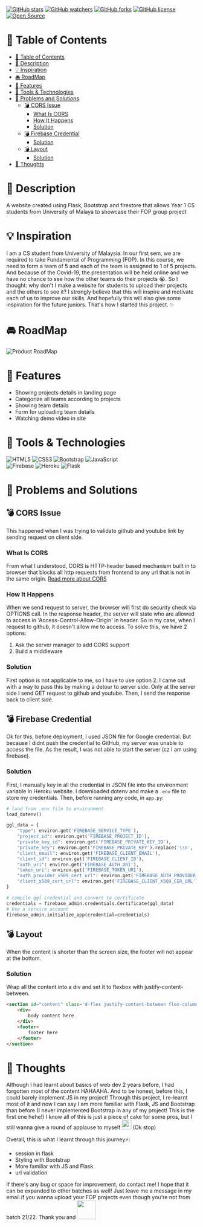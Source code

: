 [![GitHub stars](https://img.shields.io/github/stars/nwjun/fopShowcase.svg?style=social&label=Stars&style=plastic)]() [![GitHub watchers](https://img.shields.io/github/watchers/nwjun/fopShowcase.svg?style=social&label=Watch&style=plastic)]() [![GitHub forks](https://img.shields.io/github/forks/nwjun/fopShowcase.svg?style=social&label=Fork&style=plastic)]()
[![GitHub license](https://badgen.net/github/license/nwjun/fopShowcase)](https://github.com/Naereen/StrapDown.js/blob/master/LICENSE) [![Open Source](https://badges.frapsoft.com/os/v1/open-source.svg?v=103)](https://opensource.org/)
# :pushpin: Table of Contents
- [:pushpin: Table of Contents](#pushpin-table-of-contents)
- [:paperclip: Description](#paperclip-description)
- [:bulb: Inspiration](#bulb-inspiration)
- [:oncoming_automobile: RoadMap](#oncoming_automobile-roadmap)
- [:star2: Features](#star2-features)
- [:wrench: Tools & Technologies](#wrench-tools--technologies)
- [:exploding_head: Problems and Solutions](#exploding_head-problems-and-solutions)
  - [:bomb: CORS Issue](#bomb-cors-issue)
    - [What Is CORS](#what-is-cors)
    - [How It Happens](#how-it-happens)
    - [Solution](#solution)
  - [:bomb: Firebase Credential](#bomb-firebase-credential)
    - [Solution](#solution-1)
  - [:bomb: Layout](#bomb-layout)
    - [Solution](#solution-2)
- [:thought_balloon: Thoughts](#thought_balloon-thoughts)

# :paperclip: Description 
A website created using Flask, Bootstrap and firestore that allows Year 1 CS students from University of Malaya to showcase their FOP group project

# :bulb: Inspiration 
I am a CS student from University of Malaysia. In our first sem, we are required to take Fundamental of Programming (FOP). In this course, we need to form a team of 5 and each of the team is assigned to 1 of 5 projects. And because of the Covid-19, the presentation will be held online and we have no chance to see how the other teams do their projects :sob:. So I thought: why don't I make a website for students to upload their projects and the others to see it? I strongly believe that this will inspire and motivate each of us to improve our skills. And hopefully this will also give some inspiration for the future juniors. That's how I started this project. :sparkles:

# :oncoming_automobile: RoadMap
![Product RoadMap](https://i.imgur.com/ZR9ek4p.png)

# :star2: Features 
- Showing projects details in landing page
- Categorize all teams according to projects
- Showing team details
- Form for uploading team details
- Watching demo video in site

# :wrench: Tools & Technologies
![HTML5](https://img.shields.io/badge/html5-%23E34F26.svg?style=for-the-badge&logo=html5&logoColor=white) ![CSS3](https://img.shields.io/badge/css3-%231572B6.svg?style=for-the-badge&logo=css3&logoColor=white) ![Bootstrap](https://img.shields.io/badge/bootstrap-%23563D7C.svg?style=for-the-badge&logo=bootstrap&logoColor=white)  ![JavaScript](https://img.shields.io/badge/javascript-%23323330.svg?style=for-the-badge&logo=javascript&logoColor=%23F7DF1E)  
![Firebase](https://img.shields.io/badge/firebase-%23039BE5.svg?style=for-the-badge&logo=firebase) ![Heroku](https://img.shields.io/badge/heroku-%23430098.svg?style=for-the-badge&logo=heroku&logoColor=white) ![Flask](https://img.shields.io/badge/flask-%23000.svg?style=for-the-badge&logo=flask&logoColor=white) 


# :exploding_head: Problems and Solutions 
## :bomb: CORS Issue
This happened when I was trying to validate github and youtube link by sending request on client side. 
### What Is CORS
From what I understood, CORS is HTTP-header based mechanism built in to browser that blocks all http requests from frontend to any url that is not in the same origin. [Read more about CORS](https://blog.container-solutions.com/a-guide-to-solving-those-mystifying-cors-issues)

### How It Happens
When we send request to server, the browser will first do security check via OPTIONS call. In the response header, the server will state who are allowed to access in 'Access-Control-Allow-Origin' in header. So in my case, when I request to github, it doesn't allow me to access. To solve this, we have 2 options:
1. Ask the server manager to add CORS support 
2. Build a middleware

### Solution
First option is not applicable to me, so I have to use option 2. I came out with a way to pass this by making a detour to server side. Only at the server side I send GET request to github and youtube. Then, I send the response back to client side.


## :bomb: Firebase Credential
Ok for this, before deployment, I used JSON file for Google credential. But because I didnt push the credential to GitHub, my server was unable to access the file. As the result, I was not able to start the server (cz I am using firebase).

### Solution
First, I manually key in all the credential in JSON file into the environment variable in Heroku website. I downloaded dotenv and make a `.env` file to store my credentials. Then, before running any code, in `app.py`:
```python
# load from .env file to environment
load_dotenv()

ggl_data = {
    "type": environ.get('FIREBASE_SERVICE_TYPE'),
    "project_id": environ.get('FIREBASE_PROJECT_ID'),
    "private_key_id": environ.get('FIREBASE_PRIVATE_KEY_ID'),
    "private_key": environ.get('FIREBASE_PRIVATE_KEY').replace('\\n', '\n'),
    "client_email": environ.get('FIREBASE_CLIENT_EMAIL'),
    "client_id": environ.get('FIREBASE_CLIENT_ID'),
    "auth_uri": environ.get('FIREBASE_AUTH_URI'),
    "token_uri": environ.get('FIREBASE_TOKEN_URI'),
    "auth_provider_x509_cert_url": environ.get('FIREBASE_AUTH_PROVIDER_X509_CERT_URL'),
    "client_x509_cert_url": environ.get('FIREBASE_CLIENT_X509_CER_URL')
}

# compile ggl credential and convert to certificate
credentials = firebase_admin.credentials.Certificate(ggl_data)
# Use a service account
firebase_admin.initialize_app(credential=credentials)
```

## :bomb: Layout
When the content is shorter than the screen size, the footer will not appear at the bottom.

### Solution
Wrap all the content into a div and set it to flexbox with justify-content-between.
```html
<section id="content" class='d-flex justify-content-between flex-column' style="min-height: 100vh;">
    <div>
        body content here
    </div>
    <footer>
        footer here
    </footer>
</section>
```

# :thought_balloon: Thoughts 
Although I had learnt about basics of web dev 2 years before, I had forgotten most of the content HAHAAHA. And to be honest, before this, I could barely implement JS in my project! Through this project, I re-learnt most of it and now I can say I am more familiar with Flask, JS and Bootstrap than before (I never implemented Bootstrap in any of my project! This is the first one hehe!) I know all of this is just a piece of cake for some pros, but I still wanna give a round of applause to myself <img src="https://c.tenor.com/RQXil8hk5yYAAAAj/wael-tsar-clapping.gif" style="width:25px"> (Ok stop)  

Overall, this is what I learnt through this journey:zap:: 
- session in flask
- Styling with Bootstrap
- More familiar with JS and Flask
- url validation

If there's any bug or space for improvement, do contact me! I hope that it can be expanded to other batches as well! Just leave me a message in my email if you wanna upload your FOP projects even though you're not from batch 21/22. 
Thank you and <img src="https://c.tenor.com/bkSYOM6M9xEAAAAM/%E3%83%90%E3%82%A4%E3%83%90%E3%82%A4-%E6%89%8B%E3%82%92%E6%8C%AF%E3%82%8B.gif" style="width:50px">